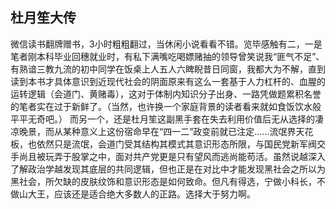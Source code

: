 ## 杜月笙大传

微信读书翻牌赠书，3小时粗粗翻过，当休闲小说看看不错。览毕感触有二，一是笔者刚本科毕业回穗就业时，有私下满嘴吃喝嫖赌抽的领导曾笑说我“匪气不足”、有熟谙三教九流的初中同学在饭桌上人五人六睥睨昔日同窗，我都大为不解，直到读到本书才具体意识到近现代社会的阴面原来有这么一套基于人力杠杆的、血腥的运转逻辑（会道门、黄赌毒），这对于体制内知识分子出身、一路凭做题累积名誉的笔者实在过于新鲜了。（当然，也许换一个家庭背景的读者看来就如食饭饮水般平平无奇吧。）
而另一个，还是杜月笙这副黑手套在失去利用价值后无从选择的凄凉晚景，而从某种意义上这份宿命早在“四一二”政变前就已注定……流氓界天花板，也依然只是流氓，会道门受其结构其模式其意识形态所限，与国民党新军阀交手尚且被玩弄于股掌之中，面对共产党更是只有望风而逃尚能苟活。虽然说越深入了解政治学越发现其底层的共同逻辑，但也正是在对比中才能发现黑社会之所以为黑社会，所欠缺的皮肤纹饰和意识形态是如何致命。但凡有得选，宁做小科长，不做山大王，应该还是适合绝大多数人的正路。选择大于努力啊。